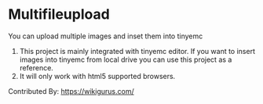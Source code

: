 # Multifileupload
You can upload multiple images and inset them into tinyemc

1. This project is mainly integrated with tinyemc editor. If you want to insert images into tinyemc from local drive you can use this project as a reference.
2. It will only work with html5 supported browsers.

Contributed By:
<a href="https://wikigurus.com/">https://wikigurus.com/</a>

